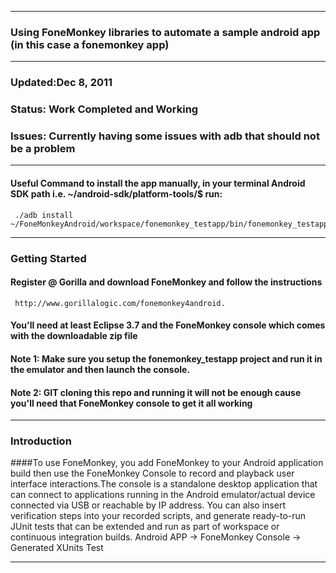 ***
### Using FoneMonkey libraries to automate a sample android app (in this case a fonemonkey app)
*** 
### Updated:Dec 8, 2011 
### Status: Work Completed and Working
### Issues: Currently having some issues with adb that should not be a problem
***
#### Useful Command to install the app manually, in your terminal Android SDK path i.e. ~/android-sdk/platform-tools/$ run: 
     ./adb install ~/FoneMonkeyAndroid/workspace/fonemonkey_testapp/bin/fonemonkey_testapp.apk
***
### Getting Started
#### Register @  Gorilla and download FoneMonkey and follow the instructions
     http://www.gorillalogic.com/fonemonkey4android.
#### You'll need at least  Eclipse 3.7 and the FoneMonkey console which comes with the downloadable zip file
#### Note 1: Make sure you setup the fonemonkey_testapp project and run it in the emulator and then launch the console.
#### Note 2: GIT cloning this repo and running it will not be enough cause you'll need that FoneMonkey console to get it all working
***
### Introduction
####To use FoneMonkey, you add FoneMonkey to your Android application build then use the FoneMonkey Console to record and playback user interface interactions.The console is a standalone desktop application that can connect to applications running in the Android emulator/actual device connected via USB or reachable by IP address. You can also insert verification steps into your recorded scripts, and generate ready-to-run JUnit tests that can be extended and run as part of workspace or continuous integration builds.
    Android APP -> FoneMonkey Console -> Generated XUnits Test 
***
